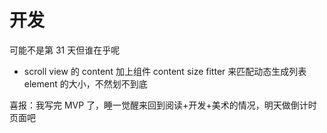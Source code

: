 # 开发

可能不是第 31 天但谁在乎呢

- scroll view 的 content 加上组件 content size fitter 来匹配动态生成列表 element 的大小，不然划不到底

喜报：我写完 MVP 了，睡一觉醒来回到阅读+开发+美术的情况，明天做倒计时页面吧
